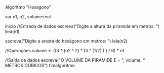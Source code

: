 Algoritmo "Hexagono"

var
   n1, n2, volume:real
   
inicio
   //Entrada de dados
   escreva("Digite a altura da piramide em metros: ")
   leia(n1)
   
   escreva("Digite a aresta do hexágono em metros: ")
   leia(n2)
   
   //Operações
   volume <- ((3 * (n2 ^ 2) * (3 ^ (1/2) ) ) / 6) * n1
   
   //Saída de dados
   escreva("O VOLUME DA PIRAMIDE E = ", volume, " METROS CÚBICOS")
fimalgoritmo
